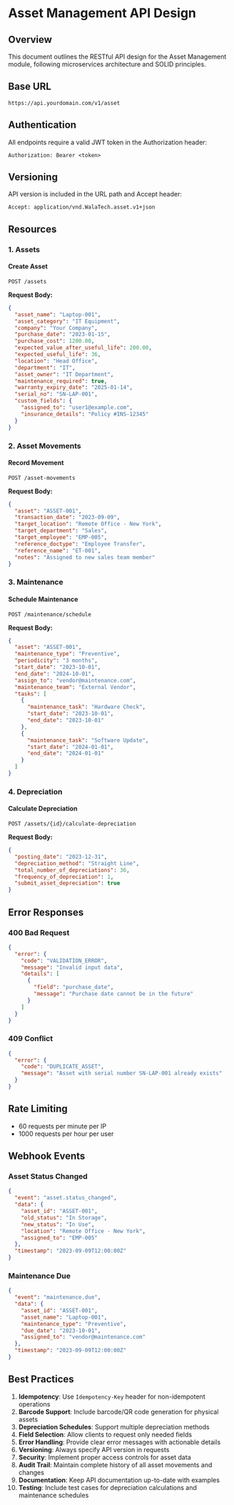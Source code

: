 # Asset Management API Design

## Overview
This document outlines the RESTful API design for the Asset Management module, following microservices architecture and SOLID principles.

## Base URL
```
https://api.yourdomain.com/v1/asset
```

## Authentication
All endpoints require a valid JWT token in the Authorization header:
```
Authorization: Bearer <token>
```

## Versioning
API version is included in the URL path and Accept header:
```
Accept: application/vnd.WalaTech.asset.v1+json
```

## Resources

### 1. Assets

#### Create Asset
```http
POST /assets
```

**Request Body:**
```json
{
  "asset_name": "Laptop-001",
  "asset_category": "IT Equipment",
  "company": "Your Company",
  "purchase_date": "2023-01-15",
  "purchase_cost": 1200.00,
  "expected_value_after_useful_life": 200.00,
  "expected_useful_life": 36,
  "location": "Head Office",
  "department": "IT",
  "asset_owner": "IT Department",
  "maintenance_required": true,
  "warranty_expiry_date": "2025-01-14",
  "serial_no": "SN-LAP-001",
  "custom_fields": {
    "assigned_to": "user1@example.com",
    "insurance_details": "Policy #INS-12345"
  }
}
```

### 2. Asset Movements

#### Record Movement
```http
POST /asset-movements
```

**Request Body:**
```json
{
  "asset": "ASSET-001",
  "transaction_date": "2023-09-09",
  "target_location": "Remote Office - New York",
  "target_department": "Sales",
  "target_employee": "EMP-005",
  "reference_doctype": "Employee Transfer",
  "reference_name": "ET-001",
  "notes": "Assigned to new sales team member"
}
```

### 3. Maintenance

#### Schedule Maintenance
```http
POST /maintenance/schedule
```

**Request Body:**
```json
{
  "asset": "ASSET-001",
  "maintenance_type": "Preventive",
  "periodicity": "3 months",
  "start_date": "2023-10-01",
  "end_date": "2024-10-01",
  "assign_to": "vendor@maintenance.com",
  "maintenance_team": "External Vendor",
  "tasks": [
    {
      "maintenance_task": "Hardware Check",
      "start_date": "2023-10-01",
      "end_date": "2023-10-01"
    },
    {
      "maintenance_task": "Software Update",
      "start_date": "2024-01-01",
      "end_date": "2024-01-01"
    }
  ]
}
```

### 4. Depreciation

#### Calculate Depreciation
```http
POST /assets/{id}/calculate-depreciation
```

**Request Body:**
```json
{
  "posting_date": "2023-12-31",
  "depreciation_method": "Straight Line",
  "total_number_of_depreciations": 36,
  "frequency_of_depreciation": 1,
  "submit_asset_depreciation": true
}
```

## Error Responses

### 400 Bad Request
```json
{
  "error": {
    "code": "VALIDATION_ERROR",
    "message": "Invalid input data",
    "details": [
      {
        "field": "purchase_date",
        "message": "Purchase date cannot be in the future"
      }
    ]
  }
}
```

### 409 Conflict
```json
{
  "error": {
    "code": "DUPLICATE_ASSET",
    "message": "Asset with serial number SN-LAP-001 already exists"
  }
}
```

## Rate Limiting
- 60 requests per minute per IP
- 1000 requests per hour per user

## Webhook Events

### Asset Status Changed
```json
{
  "event": "asset.status_changed",
  "data": {
    "asset_id": "ASSET-001",
    "old_status": "In Storage",
    "new_status": "In Use",
    "location": "Remote Office - New York",
    "assigned_to": "EMP-005"
  },
  "timestamp": "2023-09-09T12:00:00Z"
}
```

### Maintenance Due
```json
{
  "event": "maintenance.due",
  "data": {
    "asset_id": "ASSET-001",
    "asset_name": "Laptop-001",
    "maintenance_type": "Preventive",
    "due_date": "2023-10-01",
    "assigned_to": "vendor@maintenance.com"
  },
  "timestamp": "2023-09-09T12:00:00Z"
}
```

## Best Practices

1. **Idempotency**: Use `Idempotency-Key` header for non-idempotent operations
2. **Barcode Support**: Include barcode/QR code generation for physical assets
3. **Depreciation Schedules**: Support multiple depreciation methods
4. **Field Selection**: Allow clients to request only needed fields
5. **Error Handling**: Provide clear error messages with actionable details
6. **Versioning**: Always specify API version in requests
7. **Security**: Implement proper access controls for asset data
8. **Audit Trail**: Maintain complete history of all asset movements and changes
9. **Documentation**: Keep API documentation up-to-date with examples
10. **Testing**: Include test cases for depreciation calculations and maintenance schedules
